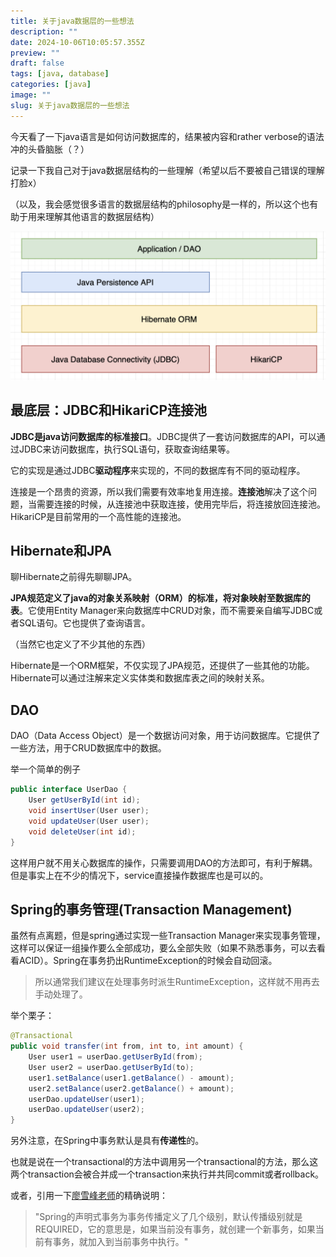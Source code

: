 ```yaml
---
title: 关于java数据层的一些想法
description: ""
date: 2024-10-06T10:05:57.355Z
preview: ""
draft: false
tags: [java, database]
categories: [java]
image: ""
slug: 关于java数据层的一些想法
---
```


今天看了一下java语言是如何访问数据库的，结果被内容和rather verbose的语法冲的头昏脑胀（？）

记录一下我自己对于java数据层结构的一些理解（希望以后不要被自己错误的理解打脸x）

（以及，我会感觉很多语言的数据层结构的philosophy是一样的，所以这个也有助于用来理解其他语言的数据层结构）

![层级示意图](QQ_1728209543145.png)

## 最底层：JDBC和HikariCP连接池

**JDBC是java访问数据库的标准接口**。JDBC提供了一套访问数据库的API，可以通过JDBC来访问数据库，执行SQL语句，获取查询结果等。

它的实现是通过JDBC**驱动程序**来实现的，不同的数据库有不同的驱动程序。

连接是一个昂贵的资源，所以我们需要有效率地复用连接。**连接池**解决了这个问题，当需要连接的时候，从连接池中获取连接，使用完毕后，将连接放回连接池。HikariCP是目前常用的一个高性能的连接池。

## Hibernate和JPA

聊Hibernate之前得先聊聊JPA。

**JPA规范定义了java的对象关系映射（ORM）的标准，将对象映射至数据库的表**。它使用Entity Manager来向数据库中CRUD对象，而不需要亲自编写JDBC或者SQL语句。它也提供了查询语言。

（当然它也定义了不少其他的东西）

Hibernate是一个ORM框架，不仅实现了JPA规范，还提供了一些其他的功能。Hibernate可以通过注解来定义实体类和数据库表之间的映射关系。

## DAO

DAO（Data Access Object）是一个数据访问对象，用于访问数据库。它提供了一些方法，用于CRUD数据库中的数据。

举一个简单的例子

```java
public interface UserDao {
    User getUserById(int id);
    void insertUser(User user);
    void updateUser(User user);
    void deleteUser(int id);
}
```

这样用户就不用关心数据库的操作，只需要调用DAO的方法即可，有利于解耦。但是事实上在不少的情况下，service直接操作数据库也是可以的。

## Spring的事务管理(Transaction Management)

虽然有点离题，但是spring通过实现一些Transaction Manager来实现事务管理，这样可以保证一组操作要么全部成功，要么全部失败（如果不熟悉事务，可以去看看ACID）。Spring在事务扔出RuntimeException的时候会自动回滚。

> 所以通常我们建议在处理事务时派生RuntimeException，这样就不用再去手动处理了。

举个栗子：

```java
@Transactional
public void transfer(int from, int to, int amount) {
    User user1 = userDao.getUserById(from);
    User user2 = userDao.getUserById(to);
    user1.setBalance(user1.getBalance() - amount);
    user2.setBalance(user2.getBalance() + amount);
    userDao.updateUser(user1);
    userDao.updateUser(user2);
}
```

另外注意，在Spring中事务默认是具有**传递性**的。

也就是说在一个transactional的方法中调用另一个transactional的方法，那么这两个transaction会被合并成一个transaction来执行并共同commit或者rollback。

或者，引用一下[廖雪峰老师](https://liaoxuefeng.com/books/java/spring/database/declarative-tx/index.html)的精确说明：

> "Spring的声明式事务为事务传播定义了几个级别，默认传播级别就是REQUIRED，它的意思是，如果当前没有事务，就创建一个新事务，如果当前有事务，就加入到当前事务中执行。"